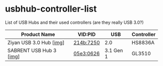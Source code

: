 # usbhub-controller-list

List of USB Hubs and their used controllers (are they really USB 3.0?)

| Product Name                                            | VID:PID                           | USB       | Controller |
|---------------------------------------------------------|-----------------------------------|-----------|------------|
| Ziyan USB 3.0 Hub [[img](images/Ziyan_USB_3.0_Hub.jpg)] | [214b:7250](devices/214b-7250.md) | 2.0       | HS8836A    |
| SABRENT USB Hub 3 [[img](images/SABRENT_USB_Hub_3.jpg)] | [05e3:0626](devices/05e3-0626.md) | 3.1 Gen 1 | GL3510     |
